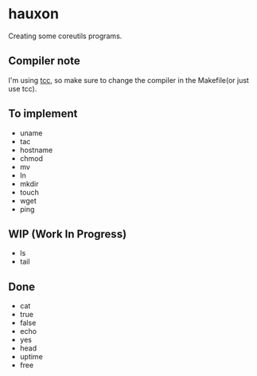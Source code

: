 # hauxon

Creating some coreutils programs.

## Compiler note

I'm using [tcc](https://bellard.org/tcc/), so make sure to change the compiler in the Makefile(or just use tcc).

## To implement

- uname
- tac
- hostname
- chmod
- mv
- ln
- mkdir
- touch
- wget
- ping

## WIP (Work In Progress)

- ls
- tail

## Done

- cat
- true
- false
- echo
- yes
- head
- uptime
- free
